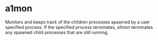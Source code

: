 # a1mon

Monitors and keeps track of the children processes spawned
by a user specified process.  If the specified process terminates, 
a1mon terminates any spawned child processes that are still running.
